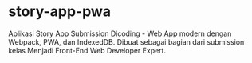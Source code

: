 # story-app-pwa
Aplikasi Story App Submission Dicoding - Web App modern dengan Webpack, PWA, dan IndexedDB. Dibuat sebagai bagian dari submission kelas Menjadi Front-End Web Developer Expert.
